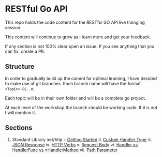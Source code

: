 # RESTful Go API
This repo holds the code content for the RESTful GO API live trainging session.

This content will continue to grow as I learn more and get your feedback.

If any section is not 100% clear open an issue. If you see anything that you can fix, create a PR.

## Structure
In order to gradually build up the conent for optimal learning, I have decided to make use of git branches. Each branch name will have the format `<Topic>-01..n`.

Each topic will be in their own folder and will be a complete go project.

At each level of the workshop the branch should be working code. If it is not I will mention it.

## Sections

1. Standard Library net/http
    i. [Getting Started](https://github.com/moficodes/restful-go-api/tree/standard-library-net-http-01/api-with-net-http)
    ii. [Custom Handler Type](https://github.com/moficodes/restful-go-api/tree/standard-library-net-http-02/api-with-net-http)
    iii. [JSON Response](https://github.com/moficodes/restful-go-api/tree/standard-library-net-http-03/api-with-net-http)
    iv. [HTTP Verbs](https://github.com/moficodes/restful-go-api/tree/standard-library-net-http-04/api-with-net-http)
    v. [Request Body](https://github.com/moficodes/restful-go-api/tree/standard-library-net-http-05/api-with-net-http)
    vi. [Handler vs HandlerFunc vs *HandlerMethod](https://github.com/moficodes/restful-go-api/tree/standard-library-net-http-06/api-with-net-http)
    vii. [Path Parameter](https://github.com/moficodes/restful-go-api/tree/standard-library-net-http-07/api-with-net-http)
